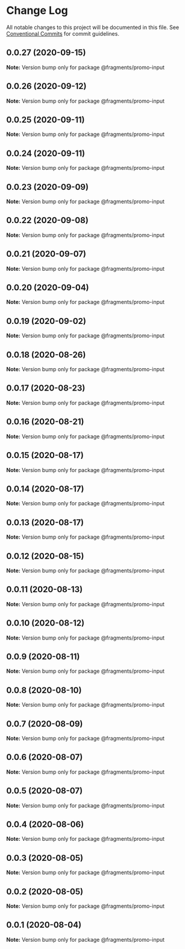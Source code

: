 # Change Log

All notable changes to this project will be documented in this file.
See [Conventional Commits](https://conventionalcommits.org) for commit guidelines.

## 0.0.27 (2020-09-15)

**Note:** Version bump only for package @fragments/promo-input





## 0.0.26 (2020-09-12)

**Note:** Version bump only for package @fragments/promo-input





## 0.0.25 (2020-09-11)

**Note:** Version bump only for package @fragments/promo-input





## 0.0.24 (2020-09-11)

**Note:** Version bump only for package @fragments/promo-input





## 0.0.23 (2020-09-09)

**Note:** Version bump only for package @fragments/promo-input





## 0.0.22 (2020-09-08)

**Note:** Version bump only for package @fragments/promo-input

## 0.0.21 (2020-09-07)

**Note:** Version bump only for package @fragments/promo-input

## 0.0.20 (2020-09-04)

**Note:** Version bump only for package @fragments/promo-input

## 0.0.19 (2020-09-02)

**Note:** Version bump only for package @fragments/promo-input

## 0.0.18 (2020-08-26)

**Note:** Version bump only for package @fragments/promo-input

## 0.0.17 (2020-08-23)

**Note:** Version bump only for package @fragments/promo-input

## 0.0.16 (2020-08-21)

**Note:** Version bump only for package @fragments/promo-input

## 0.0.15 (2020-08-17)

**Note:** Version bump only for package @fragments/promo-input

## 0.0.14 (2020-08-17)

**Note:** Version bump only for package @fragments/promo-input

## 0.0.13 (2020-08-17)

**Note:** Version bump only for package @fragments/promo-input

## 0.0.12 (2020-08-15)

**Note:** Version bump only for package @fragments/promo-input

## 0.0.11 (2020-08-13)

**Note:** Version bump only for package @fragments/promo-input

## 0.0.10 (2020-08-12)

**Note:** Version bump only for package @fragments/promo-input

## 0.0.9 (2020-08-11)

**Note:** Version bump only for package @fragments/promo-input

## 0.0.8 (2020-08-10)

**Note:** Version bump only for package @fragments/promo-input

## 0.0.7 (2020-08-09)

**Note:** Version bump only for package @fragments/promo-input

## 0.0.6 (2020-08-07)

**Note:** Version bump only for package @fragments/promo-input

## 0.0.5 (2020-08-07)

**Note:** Version bump only for package @fragments/promo-input

## 0.0.4 (2020-08-06)

**Note:** Version bump only for package @fragments/promo-input

## 0.0.3 (2020-08-05)

**Note:** Version bump only for package @fragments/promo-input

## 0.0.2 (2020-08-05)

**Note:** Version bump only for package @fragments/promo-input

## 0.0.1 (2020-08-04)

**Note:** Version bump only for package @fragments/promo-input
